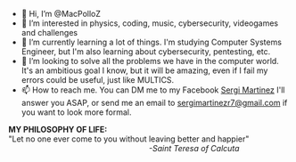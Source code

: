 - 👋 Hi, I’m @MacPolloZ
- 👀 I’m interested in physics, coding, music, cybersecurity, videogames and challenges
- 🌱 I’m currently learning a lot of things. I'm studying Computer Systems Engineer, but I'm also learning about cybersecurity, pentesting, etc.
- 💞️ I’m looking to solve all the problems we have in the computer world. It's an ambitious goal I know, but it will be amazing, even if I fail my errors
     could be useful, just like MULTICS.
- 📫 How to reach me. You can DM me to my Facebook <a href="https://www.facebook.com/sergi.martinez.5209/">Sergi Martinez</a> I'll answer you ASAP, or send me an email to <a href="mailto:sergimartinezr7@gmail.com">sergimartinezr7@gmail.com</a> if you want to look more formal.

<b>MY PHILOSOPHY OF LIFE:</b> <br>
"Let no one ever come to you without leaving better and happier" <br>
&nbsp;&nbsp;&nbsp;&nbsp;&nbsp;&nbsp;&nbsp;&nbsp;&nbsp;&nbsp;&nbsp;&nbsp;&nbsp;&nbsp;&nbsp;&nbsp;&nbsp;&nbsp;&nbsp;&nbsp;&nbsp;&nbsp;&nbsp;&nbsp;&nbsp;&nbsp;&nbsp;&nbsp;&nbsp;&nbsp;&nbsp;&nbsp;&nbsp;&nbsp;&nbsp;&nbsp;&nbsp;&nbsp;&nbsp;&nbsp;&nbsp;&nbsp;&nbsp;&nbsp;&nbsp;&nbsp;&nbsp;&nbsp;&nbsp;&nbsp;&nbsp;&nbsp;&nbsp;&nbsp;&nbsp;&nbsp;&nbsp;&nbsp;&nbsp;&nbsp;&nbsp;&nbsp;&nbsp;&nbsp;<i>-Saint Teresa of Calcuta</i>

<!---
MacPolloZ/MacPolloZ is a ✨ special ✨ repository because its `README.md` (this file) appears on your GitHub profile.
You can click the Preview link to take a look at your changes.
--->

